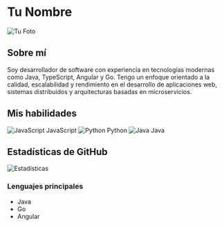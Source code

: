 # Tu Nombre
![Tu Foto](https://www.facebook.com/photo/?fbid=10226827265001796&set=a.1630529197221)

## Sobre mí
Soy desarrollador de software con experiencia en tecnologías modernas como Java, TypeScript, Angular y Go. Tengo un enfoque orientado a la calidad, escalabilidad y rendimiento en el desarrollo de aplicaciones web, sistemas distribuidos y arquitecturas basadas en microservicios.

## Mis habilidades
![JavaScript](https://img.icons8.com/color/48/000000/javascript.png) JavaScript
![Python](https://img.icons8.com/color/48/000000/python.png) Python
![Java](https://img.icons8.com/color/48/000000/java-coffee-cup-logo.png) Java
<!-- Añade más íconos según tus habilidades -->

## Estadísticas de GitHub
![Estadísticas](URL_de_tus_estadísticas)

### Lenguajes principales
- Java
- Go
- Angular
